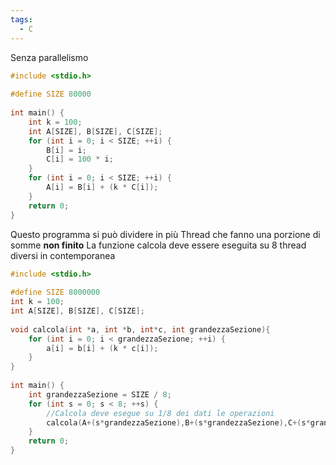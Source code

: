 ```yaml
---
tags:
  - C
---
```

Senza parallelismo
```c
#include <stdio.h>  
  
#define SIZE 80000  
  
int main() {  
    int k = 100;  
    int A[SIZE], B[SIZE], C[SIZE];  
    for (int i = 0; i < SIZE; ++i) {  
        B[i] = i;  
        C[i] = 100 * i;  
    }  
    for (int i = 0; i < SIZE; ++i) {  
        A[i] = B[i] + (k * C[i]);  
    }  
    return 0;  
}
```
Questo programma si può dividere in più Thread che fanno una porzione di somme
**non finito**
La funzione calcola deve essere eseguita su 8 thread diversi in contemporanea
```c
#include <stdio.h>  
  
#define SIZE 8000000  
int k = 100;  
int A[SIZE], B[SIZE], C[SIZE];  
  
void calcola(int *a, int *b, int*c, int grandezzaSezione){  
    for (int i = 0; i < grandezzaSezione; ++i) {  
        a[i] = b[i] + (k * c[i]);  
    }  
}  
  
int main() {  
    int grandezzaSezione = SIZE / 8;  
    for (int s = 0; s < 8; ++s) {
	    //Calcola deve esegue su 1/8 dei dati le operazioni
        calcola(A+(s*grandezzaSezione),B+(s*grandezzaSezione),C+(s*grandezzaSezione), grandezzaSezione);  
    }  
    return 0;  
}
```